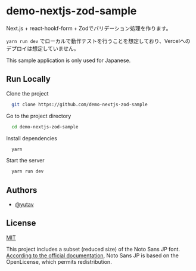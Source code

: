 
# demo-nextjs-zod-sample

Next.js + react-hookf-form + Zodでバリデーション処理を作ります。

`yarn run dev` でローカルで動作テストを行うことを想定しており、Vercelへのデプロイは想定していません。

This sample application is only used for Japanese.
## Run Locally

Clone the project

```bash
  git clone https://github.com/demo-nextjs-zod-sample
```

Go to the project directory

```bash
  cd demo-nextjs-zod-sample
```

Install dependencies

```bash
  yarn
```

Start the server

```bash
  yarn run dev
```


## Authors

- [@yutav](https://www.github.com/yutav)


## License

[MIT](https://choosealicense.com/licenses/mit/)

This project includes a subset (reduced size) of the Noto Sans JP font. [According to the official documentation](https://fonts.google.com/noto/specimen/Noto+Sans+JP/about), Noto Sans JP is based on the OpenLicense, which permits redistribution.